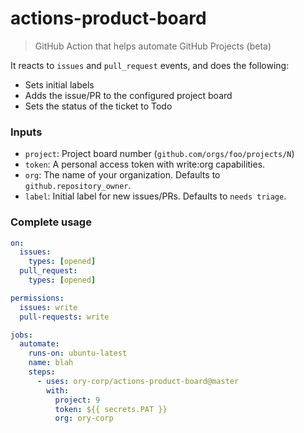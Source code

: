 # actions-product-board
> GitHub Action that helps automate GitHub Projects (beta)

It reacts to `issues` and `pull_request` events, and does the following:

- Sets initial labels
- Adds the issue/PR to the configured project board
- Sets the status of the ticket to Todo

### Inputs

- `project`: Project board number (`github.com/orgs/foo/projects/N`)
- `token`: A personal access token with write:org capabilities.
- `org`: The name of your organization. Defaults to `github.repository_owner`.
- `label`: Initial label for new issues/PRs. Defaults to `needs triage`.

### Complete usage

```yaml
on:
  issues:
    types: [opened]
  pull_request:
    types: [opened]

permissions:
  issues: write
  pull-requests: write

jobs:
  automate:
    runs-on: ubuntu-latest
    name: blah
    steps:
      - uses: ory-corp/actions-product-board@master
        with:
          project: 9
          token: ${{ secrets.PAT }}
          org: ory-corp
```
